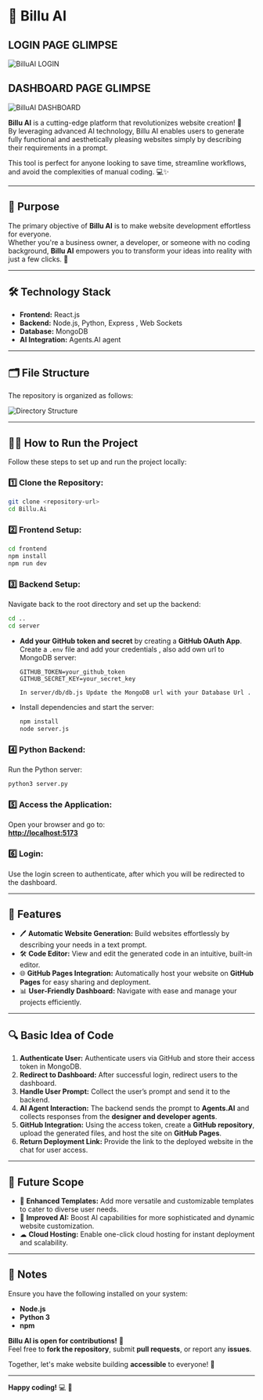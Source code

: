 # 🚀 Billu AI

## LOGIN PAGE GLIMPSE
![BilluAI LOGIN](https://i.imgur.com/15sXcQ5.png)

## DASHBOARD PAGE GLIMPSE
![BilluAI DASHBOARD](https://i.imgur.com/blw4rv9.png)

**Billu AI** is a cutting-edge platform that revolutionizes website creation! 🎉  
By leveraging advanced AI technology, Billu AI enables users to generate fully functional and aesthetically pleasing websites simply by describing their requirements in a prompt.  

This tool is perfect for anyone looking to save time, streamline workflows, and avoid the complexities of manual coding. 💻✨  

---

## 🎯 Purpose
The primary objective of **Billu AI** is to make website development effortless for everyone.  
Whether you're a business owner, a developer, or someone with no coding background, **Billu AI** empowers you to transform your ideas into reality with just a few clicks. 🚀  

---

## 🛠 Technology Stack
- **Frontend:** React.js  
- **Backend:** Node.js, Python, Express  , Web Sockets 
- **Database:** MongoDB  
- **AI Integration:** Agents.AI agent  

---

## 🗂 File Structure
The repository is organized as follows:  

![Directory Structure](https://i.imgur.com/R6e3zn4.png)

---

## 🧑‍💻 How to Run the Project

Follow these steps to set up and run the project locally:  

### 1️⃣ Clone the Repository:
```bash
git clone <repository-url>
cd Billu.Ai
```

### 2️⃣ Frontend Setup:
```bash
cd frontend
npm install
npm run dev
```

### 3️⃣ Backend Setup:
Navigate back to the root directory and set up the backend:
```bash
cd ..
cd server
```

- **Add your GitHub token and secret** by creating a **GitHub OAuth App**.  
  Create a `.env` file and add your credentials , also add own url to MongoDB server:
  ```env
  GITHUB_TOKEN=your_github_token
  GITHUB_SECRET_KEY=your_secret_key

  In server/db/db.js Update the MongoDB url with your Database Url .
  ```

- Install dependencies and start the server:
  ```bash
  npm install
  node server.js
  ```

### 4️⃣ Python Backend:
Run the Python server:
```bash
python3 server.py
```

### 5️⃣ Access the Application:
Open your browser and go to:  
[**http://localhost:5173**](http://localhost:5173)  

### 6️⃣ Login:
Use the login screen to authenticate, after which you will be redirected to the dashboard.

---

## 🌟 Features
- 🖊 **Automatic Website Generation:** Build websites effortlessly by describing your needs in a text prompt.  
- 🛠 **Code Editor:** View and edit the generated code in an intuitive, built-in editor.  
- 🌐 **GitHub Pages Integration:** Automatically host your website on **GitHub Pages** for easy sharing and deployment.  
- 📊 **User-Friendly Dashboard:** Navigate with ease and manage your projects efficiently.  

---

## 🔍 Basic Idea of Code
1. **Authenticate User:** Authenticate users via GitHub and store their access token in MongoDB.  
2. **Redirect to Dashboard:** After successful login, redirect users to the dashboard.  
3. **Handle User Prompt:** Collect the user’s prompt and send it to the backend.  
4. **AI Agent Interaction:** The backend sends the prompt to **Agents.AI** and collects responses from the **designer and developer agents**.  
5. **GitHub Integration:** Using the access token, create a **GitHub repository**, upload the generated files, and host the site on **GitHub Pages**.  
6. **Return Deployment Link:** Provide the link to the deployed website in the chat for user access.  


---

## 🔮 Future Scope
- 🎨 **Enhanced Templates:** Add more versatile and customizable templates to cater to diverse user needs.  
- 🤖 **Improved AI:** Boost AI capabilities for more sophisticated and dynamic website customization.  
- ☁ **Cloud Hosting:** Enable one-click cloud hosting for instant deployment and scalability.  

---

## 📝 Notes
Ensure you have the following installed on your system:
- **Node.js**  
- **Python 3**  
- **npm**  

**Billu AI is open for contributions!** 🎉  
Feel free to **fork the repository**, submit **pull requests**, or report any **issues**.  

Together, let's make website building **accessible** to everyone! 🙌  

---

**Happy coding!** 💻 🚀

